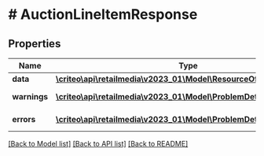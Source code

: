 # # AuctionLineItemResponse

## Properties

Name | Type | Description | Notes
------------ | ------------- | ------------- | -------------
**data** | [**\criteo\api\retailmedia\v2023_01\Model\ResourceOfAuctionLineItem**](ResourceOfAuctionLineItem.md) |  | [optional]
**warnings** | [**\criteo\api\retailmedia\v2023_01\Model\ProblemDetails[]**](ProblemDetails.md) |  | [optional] [readonly]
**errors** | [**\criteo\api\retailmedia\v2023_01\Model\ProblemDetails[]**](ProblemDetails.md) |  | [optional] [readonly]

[[Back to Model list]](../../README.md#models) [[Back to API list]](../../README.md#endpoints) [[Back to README]](../../README.md)
